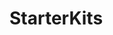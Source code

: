 <!--
    ###############################################################
    #                                                             
    #  This file is part of StarterKits
    #
    #  Copyright (c) 2024 Alexander Mann-Wahrenberg (basejumpa)
    #
    #      https://github.com/basejumpa
    #
    #  License(s)
    #  
    #  - MIT for contents used as software
    #  - CC BY-SA-4.0 for contents used as method or otherwise
    #  
    ###############################################################
-->

# StarterKits

